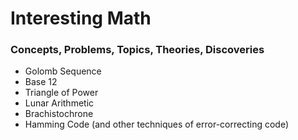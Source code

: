 # Interesting Math

### Concepts, Problems, Topics, Theories, Discoveries

- Golomb Sequence
- Base 12
- Triangle of Power
- Lunar Arithmetic
- Brachistochrone
- Hamming Code (and other techniques of error-correcting code)
